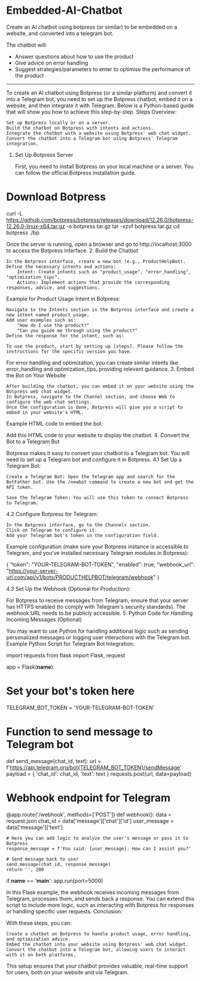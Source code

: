 # Embedded-AI-Chatbot
Create an AI chatbot using botpress (or similar) to be embedded on a website, and converted into a telegram bot.

The chatbot will:
- Answer questions about how to use the product
- Give advice on error handling
- Suggest strategies/parameters to enter to optimise the performance of the product
-------------
To create an AI chatbot using Botpress (or a similar platform) and convert it into a Telegram bot, you need to set up the Botpress chatbot, embed it on a website, and then integrate it with Telegram. Below is a Python-based guide that will show you how to achieve this step-by-step.
Steps Overview:

    Set up Botpress locally or on a server.
    Build the chatbot on Botpress with intents and actions.
    Integrate the chatbot with a website using Botpress' web chat widget.
    Convert the chatbot into a Telegram bot using Botpress' Telegram integration.

1. Set Up Botpress Server

    First, you need to install Botpress on your local machine or a server. You can follow the official Botpress installation guide.

# Download Botpress
curl -L https://github.com/botpress/botpress/releases/download/12.26.0/botpress-12.26.0-linux-x64.tar.gz -o botpress.tar.gz
tar -xzvf botpress.tar.gz
cd botpress
./bp

Once the server is running, open a browser and go to http://localhost:3000 to access the Botpress interface.
2. Build the Chatbot

    In the Botpress interface, create a new bot (e.g., ProductHelpBot).
    Define the necessary intents and actions:
        Intent: Create intents such as "product_usage", "error_handling", "optimization_tips".
        Actions: Implement actions that provide the corresponding responses, advice, and suggestions.

Example for Product Usage Intent in Botpress:

    Navigate to the Intents section in the Botpress interface and create a new intent named product_usage.
    Add user examples such as:
        "How do I use the product?"
        "Can you guide me through using the product?"
    Define the response for the intent, such as:

    To use the product, start by setting up [steps]. Please follow the instructions for the specific version you have.

For error handling and optimization, you can create similar intents like error_handling and optimization_tips, providing relevant guidance.
3. Embed the Bot on Your Website

    After building the chatbot, you can embed it on your website using the Botpress web chat widget.
    In Botpress, navigate to the Channel section, and choose Web to configure the web chat settings.
    Once the configuration is done, Botpress will give you a script to embed in your website's HTML.

Example HTML code to embed the bot:

<!-- Embed Botpress Web Chat -->
<script src="https://cdn.botpress.cloud/webchat/v0/inject.js"></script>
<script>
  window.botpressWebChat.init({
    botId: 'producthelpbot',
    host: 'http://localhost:3000', // Replace with your Botpress server URL
    messaging_url: 'http://localhost:3000', // Your Botpress server
  })
</script>

Add this HTML code to your website to display the chatbot.
4. Convert the Bot to a Telegram Bot

Botpress makes it easy to convert your chatbot to a Telegram bot. You will need to set up a Telegram bot and configure it in Botpress.
4.1 Set Up a Telegram Bot:

    Create a Telegram Bot: Open the Telegram app and search for the BotFather bot. Use the /newbot command to create a new bot and get the API token.

    Save the Telegram Token: You will use this token to connect Botpress to Telegram.

4.2 Configure Botpress for Telegram:

    In the Botpress interface, go to the Channels section.
    Click on Telegram to configure it.
    Add your Telegram bot's token in the configuration field.

Example configuration (make sure your Botpress instance is accessible to Telegram, and you've installed necessary Telegram modules in Botpress):

{
  "token": "YOUR-TELEGRAM-BOT-TOKEN",
  "enabled": true,
  "webhook_url": "https://your-server-url.com/api/v1/bots/PRODUCTHELPBOT/telegram/webhook"
}

4.3 Set Up the Webhook (Optional for Production):

For Botpress to receive messages from Telegram, ensure that your server has HTTPS enabled (to comply with Telegram's security standards). The webhook URL needs to be publicly accessible.
5. Python Code for Handling Incoming Messages (Optional)

You may want to use Python for handling additional logic such as sending personalized messages or logging user interactions with the Telegram bot.
Example Python Script for Telegram Bot Integration:

import requests
from flask import Flask, request

app = Flask(__name__)

# Set your bot's token here
TELEGRAM_BOT_TOKEN = 'YOUR-TELEGRAM-BOT-TOKEN'

# Function to send message to Telegram bot
def send_message(chat_id, text):
    url = f'https://api.telegram.org/bot{TELEGRAM_BOT_TOKEN}/sendMessage'
    payload = {
        'chat_id': chat_id,
        'text': text
    }
    requests.post(url, data=payload)

# Webhook endpoint for Telegram
@app.route('/webhook', methods=['POST'])
def webhook():
    data = request.json
    chat_id = data['message']['chat']['id']
    user_message = data['message']['text']
    
    # Here you can add logic to analyze the user's message or pass it to Botpress
    response_message = f'You said: {user_message}. How can I assist you?'

    # Send message back to user
    send_message(chat_id, response_message)
    return '', 200

if __name__ == '__main__':
    app.run(port=5000)

In this Flask example, the webhook receives incoming messages from Telegram, processes them, and sends back a response. You can extend this script to include more logic, such as interacting with Botpress for responses or handling specific user requests.
Conclusion:

With these steps, you can:

    Create a chatbot on Botpress to handle product usage, error handling, and optimization advice.
    Embed the chatbot into your website using Botpress' web chat widget.
    Convert the chatbot into a Telegram bot, allowing users to interact with it on both platforms.

This setup ensures that your chatbot provides valuable, real-time support for users, both on your website and via Telegram.
